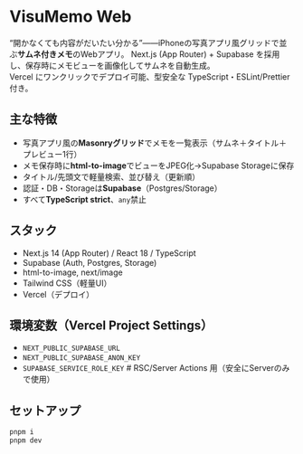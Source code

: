 # VisuMemo Web

“開かなくても内容がだいたい分かる”——iPhoneの写真アプリ風グリッドで並ぶ**サムネ付きメモ**のWebアプリ。
Next.js (App Router) + Supabase を採用し、保存時にメモビューを画像化してサムネを自動生成。  
Vercel にワンクリックでデプロイ可能、型安全な TypeScript・ESLint/Prettier 付き。

## 主な特徴
- 写真アプリ風の**Masonryグリッド**でメモを一覧表示（サムネ＋タイトル＋プレビュー1行）
- メモ保存時に**html-to-image**でビューをJPEG化→Supabase Storageに保存
- タイトル/先頭文で軽量検索、並び替え（更新順）
- 認証・DB・Storageは**Supabase**（Postgres/Storage）
- すべて**TypeScript strict**、`any`禁止

## スタック
- Next.js 14 (App Router) / React 18 / TypeScript
- Supabase (Auth, Postgres, Storage)
- html-to-image, next/image
- Tailwind CSS（軽量UI）
- Vercel（デプロイ）

## 環境変数（Vercel Project Settings）
- `NEXT_PUBLIC_SUPABASE_URL`
- `NEXT_PUBLIC_SUPABASE_ANON_KEY`
- `SUPABASE_SERVICE_ROLE_KEY`  # RSC/Server Actions 用（安全にServerのみで使用）

## セットアップ
```bash
pnpm i
pnpm dev
